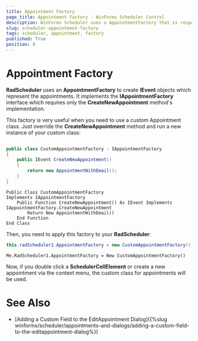 ```yaml
---
title: Appointment Factory
page_title: Appointment Factory - WinForms Scheduler Control
description: WinForms Scheduler uses a AppointmentFactory that is responsible for the creation of Appointment instances.
slug: scheduler-appointment-factory
tags: scheduler, appointment, factory
published: True
position: 0 
---
```


# Appointment Factory 

**RadScheduler** uses an **AppointmentFactory** to create **IEvent** objects which represent the appointments. It implements the **IAppointmentFactory** interface which requires only the **CreateNewAppointment** method's implementation.

This factory is very useful when you need to use a custom Appointment class. Just override the **CreateNewAppointment** method and run a new instance of your custom class:

````C#
    
public class CustomAppointmentFactory : IAppointmentFactory
{
    public IEvent CreateNewAppointment()
    {
        return new AppointmentWithEmail();
    }
}

````
````VB.NET
Public Class CustomAppointmentFactory
Implements IAppointmentFactory
    Public Function CreateNewAppointment() As IEvent Implements IAppointmentFactory.CreateNewAppointment
        Return New AppointmentWithEmail()
    End Function
End Class

````

Then, you need to apply this factory to your **RadScheduler**:

````C#
this.radScheduler1.AppointmentFactory = new CustomAppointmentFactory();

````
````VB.NET
Me.RadScheduler1.AppointmentFactory = New CustomAppointmentFactory()
````

Now, if you double click a **SchedulerCellElement** or create a new appointment via the context menu, the custom class for appointments will be used.

# See Also

* [Adding a Custom Field to the EditAppointment Dialog]({%slug winforms/scheduler/appointments-and-dialogs/adding-a-custom-field-to-the-editappointment-dialog%}) 